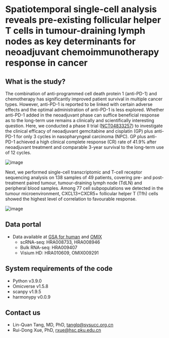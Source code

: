 # Spatiotemporal single-cell analysis reveals pre-existing follicular helper T cells in tumour-draining lymph nodes as key determinants for neoadjuvant chemoimmunotherapy response in cancer
## What is the study?
The combination of anti-programmed cell death protein 1 (anti-PD-1) and chemotherapy has significantly improved patient survival in multiple cancer types. However, anti-PD-1 is reported to be linked with certain adverse effects and the optimal administration of anti-PD-1 is less explored. Whether anti-PD-1 added in the neoadjuvant phase can suffice beneficial response as to the long-term use remains a clinically and scientifically interesting question. Here, we conducted a phase II trial ([NCT04833257](https://clinicaltrials.gov/study/NCT04833257)) to investigate the clinical efficacy of neoadjuvant gemcitabine and cisplatin (GP) plus anti-PD-1 for only 3 cycles in nasopharyngeal carcinoma (NPC). GP plus anti-PD-1 achieved a high clinical complete response (CR) rate of 41.9% after neoadjuvant treatment and comparable 3-year survival to the long-term use of 12 cycles. 

![image](https://github.com/user-attachments/assets/0006ed67-26eb-4552-b2e5-b6c26feb06d2)

Next, we performed single-cell transcriptomic and T-cell receptor sequencing analysis on 138 samples of 49 patients, covering pre- and post-treatment paired tumour, tumour-draining lymph node (TdLN) and peripheral blood samples. Among 77 cell subpopulations we detected in the tumour microenvironment, CXCL13+CXCR5+ follicular helper T (Tfh) cells showed the highest level of correlation to favourable response.

![image](https://github.com/user-attachments/assets/4c3ba6d4-3210-4a19-8883-1c33af06546c)

## Data portal
- Data available at [GSA for human](https://ngdc.cncb.ac.cn/gsa-human) and [OMIX](https://ngdc.cncb.ac.cn/omix)
  -  scRNA-seq: HRA008733, HRA008946
  -  Bulk RNA-seq: HRA009407
  -  Visium HD: HRA010609, OMIX009291

## System requirements of the code
- Python v3.9.0
- Omicverse v1.5.8
- scanpy v1.9.5
- harmonypy v0.0.9

## Contact us
- Lin-Quan Tang, MD, PhD, tanglq@sysucc.org.cn
- Rui-Dong Xue, PhD, rxue@hsc.pku.edu.cn
